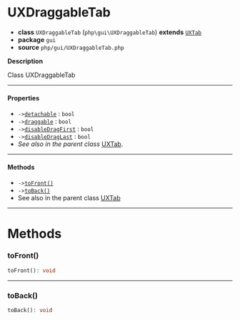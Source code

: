 # UXDraggableTab

- **class** `UXDraggableTab` (`php\gui\UXDraggableTab`) **extends** [`UXTab`](https://github.com/jphp-group/jphp-gui-ext/blob/master/jphp-gui-ext/api-docs/classes/php/gui/UXTab.md)
- **package** `gui`
- **source** `php/gui/UXDraggableTab.php`

**Description**

Class UXDraggableTab

---

#### Properties

- `->`[`detachable`](#prop-detachable) : `bool`
- `->`[`draggable`](#prop-draggable) : `bool`
- `->`[`disableDragFirst`](#prop-disabledragfirst) : `bool`
- `->`[`disableDragLast`](#prop-disabledraglast) : `bool`
- *See also in the parent class* [UXTab](https://github.com/jphp-group/jphp-gui-ext/blob/master/jphp-gui-ext/api-docs/classes/php/gui/UXTab.md).

---

#### Methods

- `->`[`toFront()`](#method-tofront)
- `->`[`toBack()`](#method-toback)
- See also in the parent class [UXTab](https://github.com/jphp-group/jphp-gui-ext/blob/master/jphp-gui-ext/api-docs/classes/php/gui/UXTab.md)

---
# Methods

<a name="method-tofront"></a>

### toFront()
```php
toFront(): void
```

---

<a name="method-toback"></a>

### toBack()
```php
toBack(): void
```